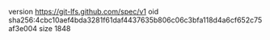 version https://git-lfs.github.com/spec/v1
oid sha256:4cbc10aef4bda3281f61daf4437635b806c06c3bfa118d4a6cf652c75af3e004
size 1848
